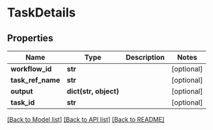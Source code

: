 # TaskDetails

## Properties
Name | Type | Description | Notes
------------ | ------------- | ------------- | -------------
**workflow_id** | **str** |  | [optional] 
**task_ref_name** | **str** |  | [optional] 
**output** | **dict(str, object)** |  | [optional] 
**task_id** | **str** |  | [optional] 

[[Back to Model list]](../README.md#documentation-for-models) [[Back to API list]](../README.md#documentation-for-api-endpoints) [[Back to README]](../README.md)

